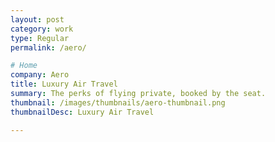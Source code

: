 ```yaml
---
layout: post
category: work
type: Regular
permalink: /aero/

# Home
company: Aero
title: Luxury Air Travel
summary: The perks of flying private, booked by the seat.
thumbnail: /images/thumbnails/aero-thumbnail.png
thumbnailDesc: Luxury Air Travel

---
```


